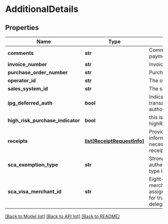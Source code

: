 # AdditionalDetails

## Properties
Name | Type | Description | Notes
------------ | ------------- | ------------- | -------------
**comments** | **str** | Comments for the payment. | [optional] 
**invoice_number** | **str** | Invoice number. | [optional] 
**purchase_order_number** | **str** | Purchase order number. | [optional] 
**operator_id** | **str** | The operator ID. | [optional] 
**sales_system_id** | **str** | The sales system ID. | [optional] 
**ipg_deferred_auth** | **bool** | Indicates if the particular transaction is a deferred authorization. | [optional] 
**high_risk_purchase_indicator** | **bool** | this is highRiskPurchaseIndicator. | [optional] 
**receipts** | [**list[ReceiptRequestInfo]**](ReceiptRequestInfo.md) | Provides request information that is necessary to generate receipts. | [optional] 
**sca_exemption_type** | **str** | Strong customer authentication exemption type indicator. | [optional] 
**sca_visa_merchant_id** | **str** | Eight-character Visa merchant identifier (VMID) assigned by Visa, required for trusted merchant and delegated authentication. | [optional] 

[[Back to Model list]](../README.md#documentation-for-models) [[Back to API list]](../README.md#documentation-for-api-endpoints) [[Back to README]](../README.md)


